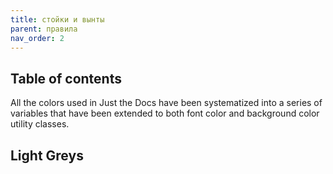 ```yaml
---
title: стойки и вынты
parent: правила
nav_order: 2
---
```



## Table of contents



All the colors used in Just the Docs have been systematized into a series of variables that have been extended to both font color and background color utility classes.

## Light Greys

